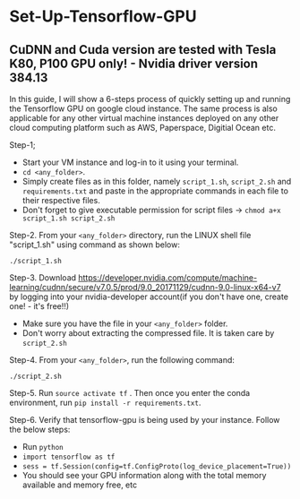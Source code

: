# Set-Up-Tensorflow-GPU
## CuDNN and Cuda version are tested with Tesla K80, P100 GPU only! - Nvidia driver version 384.13

In this guide, I will show a 6-steps process of quickly setting up and running the Tensorflow GPU on google cloud instance. The same process is also applicable for any other virtual machine instances deployed on any other cloud computing platform such as AWS, Paperspace, Digitial Ocean etc.

Step-1;
- Start your VM instance and log-in to it using your terminal.
- `cd <any_folder>`.
- Simply create files as in this folder, namely `script_1.sh`, `script_2.sh` and `requirements.txt` and paste in the appropriate commands in each file to their respective files.
- Don't forget to give executable permission for script files -> `chmod a+x script_1.sh script_2.sh`

Step-2. From your `<any_folder>` directory, run the LINUX shell file "script_1.sh" using command as shown below:

`./script_1.sh`

Step-3. Download https://developer.nvidia.com/compute/machine-learning/cudnn/secure/v7.0.5/prod/9.0_20171129/cudnn-9.0-linux-x64-v7 by logging into your nvidia-developer account(if you don't have one, create one! - it's free!!)
- Make sure you have the file in your `<any_folder>` folder.
- Don't worry about extracting the compressed file. It is taken care by `script_2.sh`

Step-4. From your `<any_folder>`, run the following command:

`./script_2.sh`

Step-5. Run `source activate tf` . Then once you enter the conda environment, run `pip install -r requirements.txt`. 

Step-6. Verify that tensorflow-gpu is being used by your instance. Follow the below steps:
- Run `python`
- `import tensorflow as tf`
- `sess = tf.Session(config=tf.ConfigProto(log_device_placement=True))`
- You should see your GPU information along with the total memory available and memory free, etc
